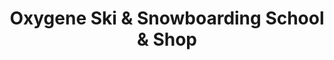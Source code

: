---
title: "Oxygene Ski & Snowboarding School & Shop"
url: /macot-la-plagne/oxygene-ski-et-snowboarding-school-et-shop/
shop: sports
---